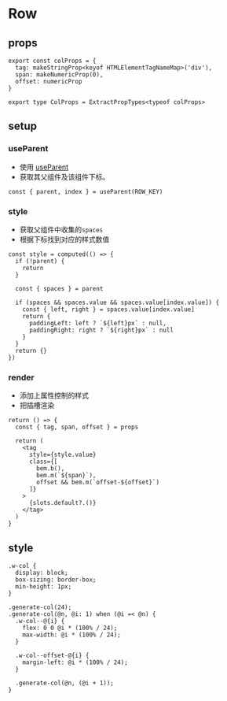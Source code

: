 # Row

## props
```
export const colProps = {
  tag: makeStringProp<keyof HTMLElementTagNameMap>('div'),
  span: makeNumericProp(0),
  offset: numericProp
}

export type ColProps = ExtractPropTypes<typeof colProps>
```

## setup

### useParent
- 使用 [useParent](hooks.html#useParent.ts)
- 获取其父组件及该组件下标。
```
const { parent, index } = useParent(ROW_KEY)
```

### style
- 获取父组件中收集的`spaces`
- 根据下标找到对应的样式数值
```
const style = computed(() => {
  if (!parent) {
    return
  }

  const { spaces } = parent

  if (spaces && spaces.value && spaces.value[index.value]) {
    const { left, right } = spaces.value[index.value]
    return {
      paddingLeft: left ? `${left}px` : null,
      paddingRight: right ? `${right}px` : null
    }
  }
  return {}
})
```
### render
- 添加上属性控制的样式
- 把插槽渲染
```
return () => {
  const { tag, span, offset } = props

  return (
    <tag
      style={style.value}
      class={[
        bem.b(),
        bem.m(`${span}`),
        offset && bem.m(`offset-${offset}`)
      ]}
    >
      {slots.default?.()}
    </tag>
  )
}
```
## style
```
.w-col {
  display: block;
  box-sizing: border-box;
  min-height: 1px;
}

.generate-col(24);
.generate-col(@n, @i: 1) when (@i =< @n) {
  .w-col--@{i} {
    flex: 0 0 @i * (100% / 24);
    max-width: @i * (100% / 24);
  }

  .w-col--offset-@{i} {
    margin-left: @i * (100% / 24);
  }

  .generate-col(@n, (@i + 1));
}
```
